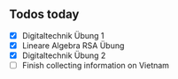## Todos today
- [x] Digitaltechnik Übung 1
- [x] Lineare Algebra RSA Übung
- [x] Digitaltechnik Übung 2
- [ ] Finish collecting information on Vietnam